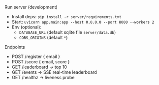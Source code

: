 Run server (development)

- Install deps: `pip install -r server/requirements.txt`
- Start: `uvicorn app.main:app --host 0.0.0.0 --port 8000 --workers 2`
- Env (optional):
  - `DATABASE_URL` (default sqlite file `server/data.db`)
  - `CORS_ORIGINS` (default `*`)

Endpoints

- POST /register { email }
- POST /score { email, score }
- GET /leaderboard -> top 10
- GET /events -> SSE real-time leaderboard
- GET /healthz -> liveness probe
